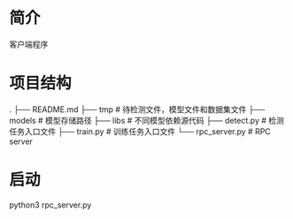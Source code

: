 # 简介
客户端程序


# 项目结构
.
├── README.md
├── tmp         # 待检测文件，模型文件和数据集文件
├── models      # 模型存储路径
├── libs        # 不同模型依赖源代码
├── detect.py   # 检测任务入口文件
├── train.py    # 训练任务入口文件
└── rpc_server.py # RPC server


# 启动
python3 rpc_server.py

